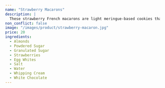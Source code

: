 ```yaml
---
name: "Strawberry Macarons"
description: |
  These strawberry French macarons are light meringue-based cookies that will melt in your mouth. Soft chewy on the inside with a crisp shell on the outside. This simple, easy and effortless recipe with my fail-proof method will guarantee you success over and over again. Made with almond meal and strawberry flavor these are filled with Swiss meringue buttercream and strawberry jam today.
non_conflict: false
image: "/images/product/strawberry-macaron.jpg"
price: 20
ingredients:
  - Almonds
  - Powdered Sugar
  - Granulated Sugar
  - Strawberries
  - Egg Whites
  - Salt
  - Water
  - Whipping Cream
  - White Chocolate
---
```

